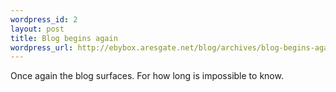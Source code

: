 ```yaml
--- 
wordpress_id: 2
layout: post
title: Blog begins again
wordpress_url: http://ebybox.aresgate.net/blog/archives/blog-begins-again/
---
```

Once again the blog surfaces. For how long is impossible to know.
